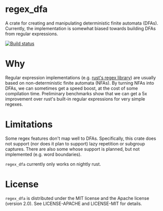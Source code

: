 regex_dfa
=========

A crate for creating and manipulating deterministic finite automata (DFAs).
Currently, the implementation is somewhat biased towards building DFAs from
regular expressions.

[![Build status](https://travis-ci.org/jneem/regex_dfa.svg)](https://travis-ci.org/jneem/regex_dfa)

# Why

Regular expression implementations (e.g. [rust's regex
library](http://github.com/rust-lang/regex)) are usually based on
non-deterministic finite automata (NFAs). By turning NFAs into DFAs, we can
sometimes get a speed boost, at the cost of some compilation time. Preliminary
benchmarks show that we can get a 5x improvement over rust's built-in regular
expressions for very simple regexes.

# Limitations

Some regex features don't map well to DFAs. Specifically, this crate does not
support (nor does it plan to support) lazy repetition or subgroup captures.
There are also some whose support is planned, but not implemented (e.g. word
boundaries).

`regex_dfa` currently only works on nightly rust.

# License

`regex_dfa` is distributed under the MIT license and the Apache license (version 2.0).
See LICENSE-APACHE and LICENSE-MIT for details.

